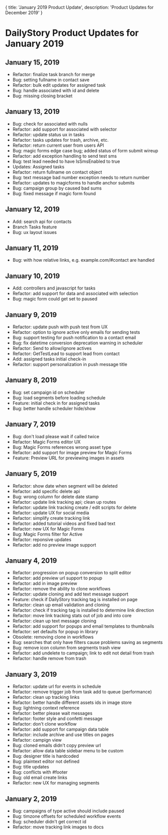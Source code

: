 {
	title: 'January 2019 Product Update',
	description: 'Product Updates for December 2019'
}
# DailyStory Product Updates for January 2019
## January 15, 2019
* Refactor: finalize task branch for merge
* Bug: setting fullname in contact save
* Refactor: bulk edit updates for assigned task
* Bug: handle associated with id and delete
* Bug: missing closing bracket

## January 13, 2019
* Bug: check for associated with nulls
* Refactor: add support for associated with selector
* Refactor: update status ux in tasks
* Refactor: tasks updates for trash, archive, etc.
* Refactor: return current user from users API
* Bug: magic forms edge case bug; added status of form submit wireup
* Refactor: add exception handling to send test sms
* Bug: test lead needed to have IsSmsEnabled to true
* Updates: Assigned tasks
* Refactor: return fullname on contact object
* Bug: text message bad number exception needs to return number
* Refactor: updates to magicforms to handle anchor submits
* Bug: campaign group by caused bad sums
* Bug: fixed message if magic form found

## January 12, 2019
* Add: search api for contacts
* Branch Tasks feature
* Bug: ux layout issues

## January 11, 2019
* Bug: with how relative links, e.g. example.com/#contact are handled

## January 10, 2019
* Add: controllers and javascript for tasks
* Refactor: add support for data and associated with selection
* Bug: magic form could get set to paused

## January 9, 2019
* Refactor: update push with push test from UX
* Refactor: option to ignore active only emails for sending tests
* Bug: support testing for push notification to a contact email
* Bug: fix datetime conversion deprecation warning in scheduler
* Refactor: Send to allow/ignore actives
* Refactor: GetTestLead to support lead from contact
* Add: assigned tasks initial check-in
* Refactor: support personalization in push message title

## January 8, 2019
* Bug: set campaign id on scheduler
* Bug: load segments before loading schedule
* Feature: initial check in for assigned tasks
* Bug: better handle scheduler hide/show

## January 7, 2019
* Bug: don't load please wait if called twice
* Refactor: Magic Forms editor UX
* Bug: Magic Forms references wrong asset type
* Refactor: add support for image preview for Magic Forms
* Feature: Preview URL for previewing images in assets

## January 5, 2019
* Refactor: show date when segment will be deleted
* Refactor: add specific delete api
* Bug: wrong column for delete date stamp
* Refactor: update link tracking api; clean up routes
* Refactor: update link tracking create / edit scripts for delete
* Refactor: update UX for social media
* Refactor: simplify create tracking link
* Refactor: added tutorial videos and fixed bad text
* Refactor: new UX for Magic Forms
* Bug: Magic Forms filter for Active
* Refactor: reponsive updates
* Refactor: add no preview image support

## January 4, 2019
* Refactor: progression on popup conversion to split editor
* Refactor: add preview url support to popup
* Refactor: add in image preview
* Refactor: remove the ability to clone workflows
* Refactor: update cloning and add text message support
* Feature: check if DailyStory tracking tag is installed on page
* Refactor: clean up email validation and cloning
* Refactor: check if tracking tag is installed to determine link direction
* Refactor: move link tracking stats out of job and into core
* Refactor: clean up text message cloning
* Refactor: add support for popups and email templates to thumbnails
* Refactor: set defaults for popup in library
* Obsolete: removing clone in workflows
* Bug: searches that only have filters cause problems saving as segments
* Bug: remove icon column from segments trash view
* Refactor: add undelete to campaign; link to edit not detail from trash
* Refactor: handle remove from trash

## January 3, 2019
* Refactor: update url for events in schedule
* Refactor: remove trigger job from task add to queue (performance)
* Refactor: clean up tracking links
* Refactor: better handle different assets ids in image store
* Bug: lightning context reference
* Refactor: better please wait messages
* Refactor: footer style and confetti message
* Refactor: don't clone workflow
* Refactor: add support for campaign data table
* Refactor: include archive and use titles on pages
* Refactor: campign view
* Bug: cloned emails didn't copy preview url
* Refactor: allow data table sidebar menu to be custom
* Bug: designer title is hardcoded
* Bug: plaintext editor not defined
* Bug: title updates
* Bug: conflicts with #footer
* Bug: old email create links
* Refactor: new UX for managing segments

## January 2, 2019
* Bug: campaigns of type active should include paused
* Bug: timzone offsets for scheduled workflow events
* Bug: scheduler didn't get correct id
* Refactor: move tracking link images to docs